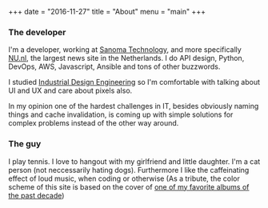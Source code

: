 +++
date  = "2016-11-27"
title = "About"
menu  = "main"
+++

### The developer
I'm a developer, working at [Sanoma Technology][1], and more specifically [NU.nl][2], the largest news site in the Netherlands. I do API design, Python, DevOps, AWS, Javascript, Ansible and tons of other buzzwords. 

I studied [Industrial Design Engineering][3] so I'm comfortable with talking about UI and UX and care about pixels also.

In my opinion one of the hardest challenges in IT, besides obviously naming things and cache invalidation, is coming up with simple solutions for complex problems instead of the other way around.

### The guy
I play tennis. I love to hangout with my girlfriend and little daughter. I'm a cat person (not neccessarily hating dogs). Furthermore I like the caffeinating effect of loud music, when coding or otherwise (As a tribute, the color scheme of this site is based on the cover of [one of my favorite albums of the past decade][4]) 

 [1]: http://sanoma.tech/
 [2]: http://www.nu.nl/
 [3]: http://www.io.tudelft.nl/en/
 [4]: https://en.wikipedia.org/wiki/The_Parallax_II:_Future_Sequence
